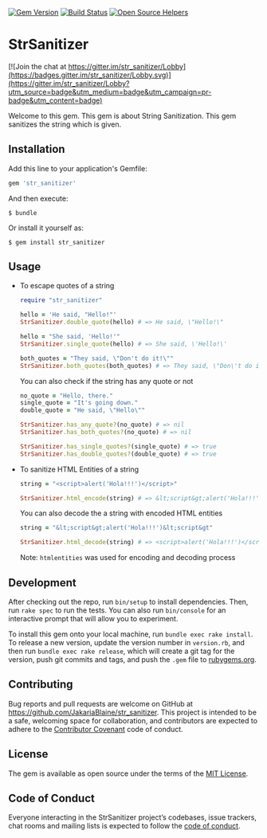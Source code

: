 [![Gem Version](https://badge.fury.io/rb/str_sanitizer.svg)](https://badge.fury.io/rb/str_sanitizer)
[![Build Status](https://travis-ci.org/JakariaBlaine/str_sanitizer.svg?branch=master)](https://travis-ci.org/JakariaBlaine/str_sanitizer)
[![Open Source Helpers](https://www.codetriage.com/jakariablaine/str_sanitizer/badges/users.svg)](https://www.codetriage.com/jakariablaine/str_sanitizer)
# StrSanitizer

[![Join the chat at https://gitter.im/str_sanitizer/Lobby](https://badges.gitter.im/str_sanitizer/Lobby.svg)](https://gitter.im/str_sanitizer/Lobby?utm_source=badge&utm_medium=badge&utm_campaign=pr-badge&utm_content=badge)

Welcome to this gem. This gem is about String Sanitization. This gem sanitizes the string which is given.


## Installation

Add this line to your application's Gemfile:

```ruby
gem 'str_sanitizer'
```

And then execute:

    $ bundle

Or install it yourself as:

    $ gem install str_sanitizer

## Usage

- To escape quotes of a string
  ```ruby
  require "str_sanitizer"

  hello = 'He said, "Hello!"'
  StrSanitizer.double_quote(hello) # => He said, \"Hello!\" 

  hello = "She said, 'Hello!'"
  StrSanitizer.single_quote(hello) # => She said, \'Hello!\'

  both_quotes = "They said, \"Don't do it!\""
  StrSanitizer.both_quotes(both_quotes) # => They said, \"Don\'t do it!\"
  ```
  You can also check if the string has any quote or not
  ```ruby
  no_quote = "Hello, there."
  single_quote = "It's going down."
  double_quote = "He said, \"Hello\""

  StrSanitizer.has_any_quote?(no_quote) # => nil
  StrSanitizer.has_both_quotes?(no_quote) # => nil

  StrSanitizer.has_single_quotes?(single_quote) # => true
  StrSanitizer.has_double_quotes?(double_quote) # => true
  ```

- To sanitize HTML Entities of a string
  ```ruby
  string = "<script>alert('Hola!!!')</script>"

  StrSanitizer.html_encode(string) # => &lt;script&gt;alert('Hola!!!')&lt;script&gt;
  ```
  You can also decode the a string with encoded HTML entities
  ```ruby
  string = "&lt;script&gt;alert('Hola!!!')&lt;script&gt"

  StrSanitizer.html_decode(string) # => <script>alert('Hola!!!')</script>
  ```
  Note: `htmlentities` was used for encoding and decoding process

## Development

After checking out the repo, run `bin/setup` to install dependencies. Then, run `rake spec` to run the tests. You can also run `bin/console` for an interactive prompt that will allow you to experiment.

To install this gem onto your local machine, run `bundle exec rake install`. To release a new version, update the version number in `version.rb`, and then run `bundle exec rake release`, which will create a git tag for the version, push git commits and tags, and push the `.gem` file to [rubygems.org](https://rubygems.org).

## Contributing

Bug reports and pull requests are welcome on GitHub at https://github.com/JakariaBlaine/str_sanitizer. This project is intended to be a safe, welcoming space for collaboration, and contributors are expected to adhere to the [Contributor Covenant](http://contributor-covenant.org) code of conduct.

## License

The gem is available as open source under the terms of the [MIT License](http://opensource.org/licenses/MIT).

## Code of Conduct

Everyone interacting in the StrSanitizer project’s codebases, issue trackers, chat rooms and mailing lists is expected to follow the [code of conduct](https://github.com/JakariaBlaine/str_sanitizer/blob/master/CODE_OF_CONDUCT.md).
